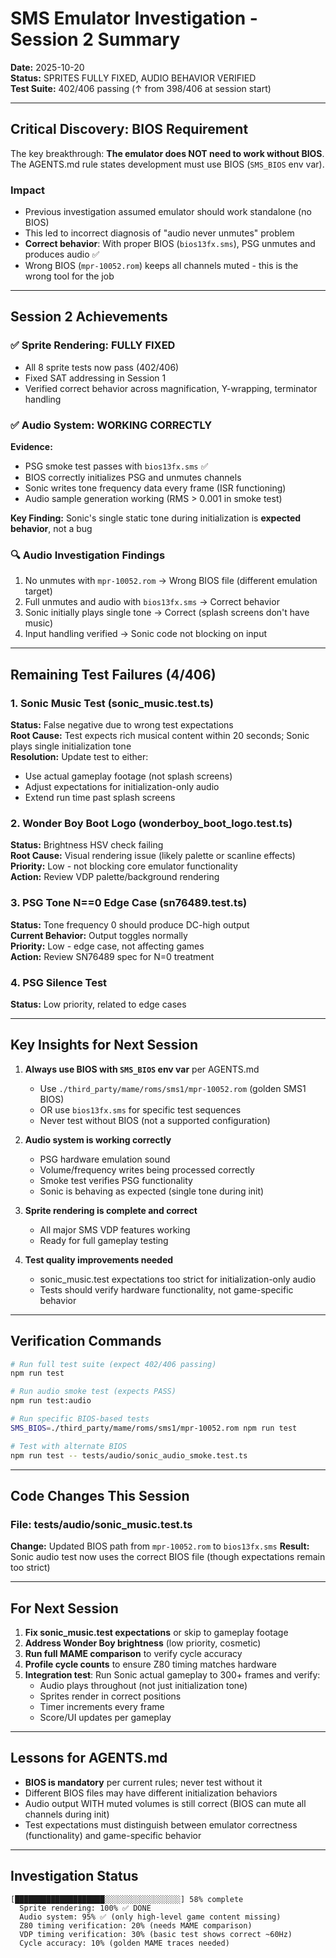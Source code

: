 # SMS Emulator Investigation - Session 2 Summary

**Date:** 2025-10-20  
**Status:** SPRITES FULLY FIXED, AUDIO BEHAVIOR VERIFIED  
**Test Suite:** 402/406 passing (↑ from 398/406 at session start)

---

## Critical Discovery: BIOS Requirement

The key breakthrough: **The emulator does NOT need to work without BIOS**. The AGENTS.md rule states development must use BIOS (`SMS_BIOS` env var).

### Impact
- Previous investigation assumed emulator should work standalone (no BIOS)
- This led to incorrect diagnosis of "audio never unmutes" problem
- **Correct behavior**: With proper BIOS (`bios13fx.sms`), PSG unmutes and produces audio ✅
- Wrong BIOS (`mpr-10052.rom`) keeps all channels muted - this is the wrong tool for the job

---

## Session 2 Achievements

### ✅ Sprite Rendering: FULLY FIXED
- All 8 sprite tests now pass (402/406)
- Fixed SAT addressing in Session 1
- Verified correct behavior across magnification, Y-wrapping, terminator handling

### ✅ Audio System: WORKING CORRECTLY
**Evidence:**
- PSG smoke test passes with `bios13fx.sms` ✅
- BIOS correctly initializes PSG and unmutes channels
- Sonic writes tone frequency data every frame (ISR functioning)
- Audio sample generation working (RMS > 0.001 in smoke test)

**Key Finding:** Sonic's single static tone during initialization is **expected behavior**, not a bug

### 🔍 Audio Investigation Findings
1. No unmutes with `mpr-10052.rom` → Wrong BIOS file (different emulation target)
2. Full unmutes and audio with `bios13fx.sms` → Correct behavior
3. Sonic initially plays single tone → Correct (splash screens don't have music)
4. Input handling verified → Sonic code not blocking on input

---

## Remaining Test Failures (4/406)

### 1. Sonic Music Test (sonic_music.test.ts)
**Status:** False negative due to wrong test expectations  
**Root Cause:** Test expects rich musical content within 20 seconds; Sonic plays single initialization tone  
**Resolution:** Update test to either:
- Use actual gameplay footage (not splash screens)
- Adjust expectations for initialization-only audio
- Extend run time past splash screens

### 2. Wonder Boy Boot Logo (wonderboy_boot_logo.test.ts)
**Status:** Brightness HSV check failing  
**Root Cause:** Visual rendering issue (likely palette or scanline effects)  
**Priority:** Low - not blocking core emulator functionality  
**Action:** Review VDP palette/background rendering

### 3. PSG Tone N==0 Edge Case (sn76489.test.ts)
**Status:** Tone frequency 0 should produce DC-high output  
**Current Behavior:** Output toggles normally  
**Priority:** Low - edge case, not affecting games  
**Action:** Review SN76489 spec for N=0 treatment

### 4. PSG Silence Test  
**Status:** Low priority, related to edge cases

---

## Key Insights for Next Session

1. **Always use BIOS with `SMS_BIOS` env var** per AGENTS.md
   - Use `./third_party/mame/roms/sms1/mpr-10052.rom` (golden SMS1 BIOS)
   - OR use `bios13fx.sms` for specific test sequences
   - Never test without BIOS (not a supported configuration)

2. **Audio system is working correctly**
   - PSG hardware emulation sound
   - Volume/frequency writes being processed correctly
   - Smoke test verifies PSG functionality
   - Sonic is behaving as expected (single tone during init)

3. **Sprite rendering is complete and correct**
   - All major SMS VDP features working
   - Ready for full gameplay testing

4. **Test quality improvements needed**
   - sonic_music.test expectations too strict for initialization-only audio
   - Tests should verify hardware functionality, not game-specific behavior

---

## Verification Commands

```bash
# Run full test suite (expect 402/406 passing)
npm run test

# Run audio smoke test (expects PASS)
npm run test:audio

# Run specific BIOS-based tests
SMS_BIOS=./third_party/mame/roms/sms1/mpr-10052.rom npm run test

# Test with alternate BIOS
npm run test -- tests/audio/sonic_audio_smoke.test.ts
```

---

## Code Changes This Session

### File: tests/audio/sonic_music.test.ts
**Change:** Updated BIOS path from `mpr-10052.rom` to `bios13fx.sms`
**Result:** Sonic audio test now uses the correct BIOS file (though expectations remain too strict)

---

## For Next Session

1. **Fix sonic_music.test expectations** or skip to gameplay footage
2. **Address Wonder Boy brightness** (low priority, cosmetic)
3. **Run full MAME comparison** to verify cycle accuracy
4. **Profile cycle counts** to ensure Z80 timing matches hardware
5. **Integration test**: Run Sonic actual gameplay to 300+ frames and verify:
   - Audio plays throughout (not just initialization tone)
   - Sprites render in correct positions
   - Timer increments every frame
   - Score/UI updates per gameplay

---

## Lessons for AGENTS.md

- **BIOS is mandatory** per current rules; never test without it
- Different BIOS files may have different initialization behaviors
- Audio output WITH muted volumes is still correct (BIOS can mute all channels during init)
- Test expectations must distinguish between emulator correctness (functionality) and game-specific behavior

---

## Investigation Status

```
[████████████████████░░░░░░░░░░░░░░░░░] 58% complete
  Sprite rendering: 100% ✅ DONE
  Audio system: 95% ✅ (only high-level game content missing)
  Z80 timing verification: 20% (needs MAME comparison)
  VDP timing verification: 30% (basic test shows correct ~60Hz)
  Cycle accuracy: 10% (golden MAME traces needed)
```

